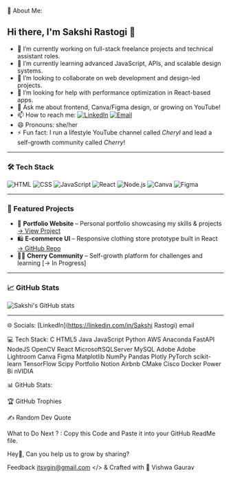 💫 About Me:


## Hi there, I'm Sakshi Rastogi 👋

- 🔭 I’m currently working on full-stack freelance projects and technical assistant roles.
- 🌱 I’m currently learning advanced JavaScript, APIs, and scalable design systems.
- 👯 I’m looking to collaborate on web development and design-led projects.
- 🤔 I’m looking for help with performance optimization in React-based apps.
- 💬 Ask me about frontend, Canva/Figma design, or growing on YouTube!
- 📫 How to reach me: [![LinkedIn](https://img.shields.io/badge/LinkedIn-blue?logo=linkedin)](https://www.linkedin.com/in/sakshi-r-900a44236/) [![Email](https://img.shields.io/badge/Email-D14836?logo=gmail&logoColor=white)](mailto:sakshirastogiwork@gmail.com)
- 😄 Pronouns: she/her
- ⚡ Fun fact: I run a lifestyle YouTube channel called *Cheryl* and lead a self-growth community called *Cherry*!

---

### 🛠️ Tech Stack
![HTML](https://img.shields.io/badge/HTML5-E34F26?logo=html5&logoColor=white)
![CSS](https://img.shields.io/badge/CSS3-1572B6?logo=css3&logoColor=white)
![JavaScript](https://img.shields.io/badge/JavaScript-F7DF1E?logo=javascript&logoColor=black)
![React](https://img.shields.io/badge/React-20232A?logo=react&logoColor=61DAFB)
![Node.js](https://img.shields.io/badge/Node.js-339933?logo=nodedotjs&logoColor=white)
![Canva](https://img.shields.io/badge/Canva-00C4CC?logo=canva&logoColor=white)
![Figma](https://img.shields.io/badge/Figma-F24E1E?logo=figma&logoColor=white)

---

### 📌 Featured Projects
- 💼 **Portfolio Website** – Personal portfolio showcasing my skills & projects [→ View Project](https://sakshirastogiwork.github.io)
- 🛍️ **E-commerce UI** – Responsive clothing store prototype built in React [→ GitHub Repo](https://github.com/sakshirastogiwork)
- 🧘‍♀️ **Cherry Community** – Self-growth platform for challenges and learning [→ In Progress]

---

### 📈 GitHub Stats
![Sakshi's GitHub stats](https://github-readme-stats.vercel.app/api?username=sakshirastogiwork&show_icons=true&theme=tokyonight)

---
🌐 Socials:
[LinkedIn](https://linkedin.com/in/Sakshi Rastogi) email

💻 Tech Stack:
C HTML5 Java JavaScript Python AWS Anaconda FastAPI NodeJS OpenCV React MicrosoftSQLServer MySQL Adobe Adobe Lightroom Canva Figma Matplotlib NumPy Pandas Plotly PyTorch scikit-learn TensorFlow Scipy Portfolio Notion Airbnb CMake Cisco Docker Power Bi nVIDIA

📊 GitHub Stats:






🏆 GitHub Trophies


✍️ Random Dev Quote




What to Do Next ? : 
Copy this Code and Paste it into your GitHub ReadMe file.


Hey👋, Can you help us to grow by sharing?

Feedback
itsvgin@gmail.com
</> & Crafted with 💛 Vishwa Gaurav

